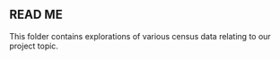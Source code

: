 ## READ ME
This folder contains explorations of various census data relating to our project topic. 
